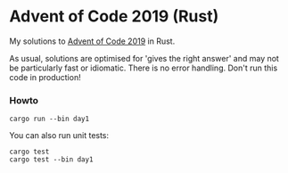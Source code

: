 # Advent of Code 2019 (Rust)
My solutions to [Advent of Code 2019](https://adventofcode.com/2019/) in Rust.

As usual, solutions are optimised for 'gives the right answer' and may not be particularly fast or idiomatic. There is no error handling. Don't run this code in production!

### Howto

```
cargo run --bin day1
```
You can also run unit tests:
```
cargo test
cargo test --bin day1
```
